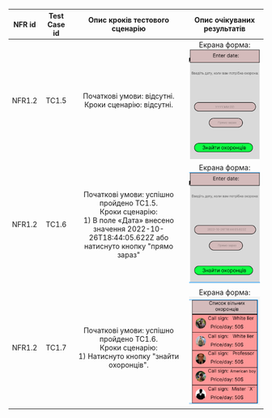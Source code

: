 |   NFR id   | Test Case id  |                                                                  Опис кроків тестового сценарію                                                                  |                                                      Опис очікуваних результатів                                                      |
|:----------:|:-------------:|:----------------------------------------------------------------------------------------------------------------------------------------------------------------:|:-------------------------------------------------------------------------------------------------------------------------------------:|
|   NFR1.2   |     TC1.5     |                                                    Початкові умови: відсутні. <br> Кроки сценарію: відсутні.                                                     |  Екрана форма: <br> ![](./img.png)   
|   NFR1.2   |     TC1.6     | Початкові умови: успішно пройдено TC1.5. <br> Кроки сценарію: <br> 1) В поле «Дата» внесено значення 2022-10-26T18:44:05.622Z або натиснуто кнопку "прямо зараз" |  Екрана форма: <br> ![](./img_2.png)   
|   NFR1.2   |     TC1.7     |                            Початкові умови: успішно пройдено TC1.6. <br> Кроки сценарію: <br> 1) Натиснуто кнопку "знайти охоронців".                            |  Екрана форма: <br> ![](./img_1.png)   